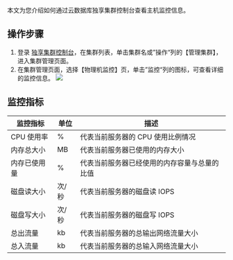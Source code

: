 本文为您介绍如何通过云数据库独享集群控制台查看主机监控信息。

## 操作步骤
1. 登录 [独享集群控制台](https://console.cloud.tencent.com/migrate/excluster/page/lists)，在集群列表，单击集群名或”操作“列的【管理集群】，进入集群管理页面。
2. 在集群管理页面，选择【物理机监控】页，单击”监控“列的图标，可查看详细的监控信息。
![](https://main.qcloudimg.com/raw/1583ffd75adfc989265d7649f1c3cee5.png)


## 监控指标
| 监控指标     | 单位  | 描述                                         |
| ------------ | ----- | -------------------------------------------- |
| CPU 使用率    | %     | 代表当前服务器的 CPU 使用比例情况              |
| 内存总大小   | MB    | 代表当前服务器已使用的内存大小               |
| 内存已使用量 | %     | 代表当前服务器已经使用的内存容量与总量的比值 |
| 磁盘读大小   | 次/秒 | 代表当前服务器的磁盘读 IOPS                   |
| 磁盘写大小   | 次/秒 | 代表当前服务器的磁盘写 IOPS                   |
| 总出流量     | kb    | 代表当前服务器的总输出网络流量大小           |
| 总入流量     | kb    | 代表当前服务器的总输入网络流量大小           |
